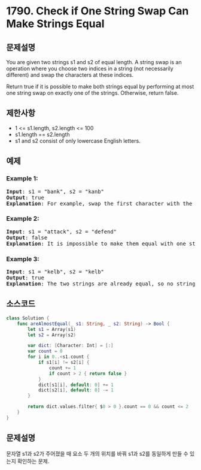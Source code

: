 # 1790. Check if One String Swap Can Make Strings Equal

## 문제설명
You are given two strings s1 and s2 of equal length. A string swap is an operation where you choose two indices in a string (not necessarily different) and swap the characters at these indices.

Return true if it is possible to make both strings equal by performing at most one string swap on exactly one of the strings. Otherwise, return false.

## 제한사항
- 1 <= s1.length, s2.length <= 100
- s1.length == s2.length
- s1 and s2 consist of only lowercase English letters.

## 예제
### Example 1:
<pre>
<b>Input</b>: s1 = "bank", s2 = "kanb"
<b>Output</b>: true
<b>Explanation</b>: For example, swap the first character with the last character of s2 to make "bank".
</pre>

### Example 2:
<pre>
<b>Input</b>: s1 = "attack", s2 = "defend"
<b>Output</b>: false
<b>Explanation</b>: It is impossible to make them equal with one string swap.
</pre>

### Example 3:
<pre>
<b>Input</b>: s1 = "kelb", s2 = "kelb"
<b>Output</b>: true
<b>Explanation</b>: The two strings are already equal, so no string swap operation is required.
</pre>

## 소스코드
```Swift
class Solution {
    func areAlmostEqual(_ s1: String, _ s2: String) -> Bool {
        let s1 = Array(s1)
        let s2 = Array(s2)

        var dict: [Character: Int] = [:]
        var count = 0
        for i in 0..<s1.count {
            if s1[i] != s2[i] { 
                count += 1
                if count > 2 { return false }
            }
            dict[s1[i], default: 0] += 1
            dict[s2[i], default: 0] -= 1
        }

        return dict.values.filter{ $0 > 0 }.count == 0 && count <= 2
    }
}
```

## 문제설명
문자열 s1과 s2가 주어졌을 때 요소 두 개의 위치를 바꿔 s1과 s2를 동일하게 만들 수 있는지 확인하는 문제.
